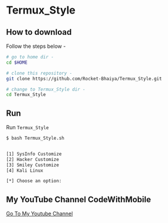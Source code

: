 # Termux_Style


## How to download

Follow the steps below - 

```bash
# go to home dir - 
cd $HOME

# clone this repository - 
git clone https://github.com/Rocket-Bhaiya/Termux_Style.git

# change to Termux_Style dir -
cd Termux_Style

```

## Run

Run `Termux_Style`

```bash
$ bash Termux_Style.sh


[1] SysInfo Customize
[2] Hacker Customize
[3] Smiley Customize
[4] Kali Linux

[*] Choose an option: 


```
## My YouTube Channel CodeWithMobile

<p class="text-center"><a class="btn btn-success" href="https://youtube.com/channel/UCnapm7MW_baBd8l2dmZ1YCQ">Go To My Youtube Channel</a></p>
